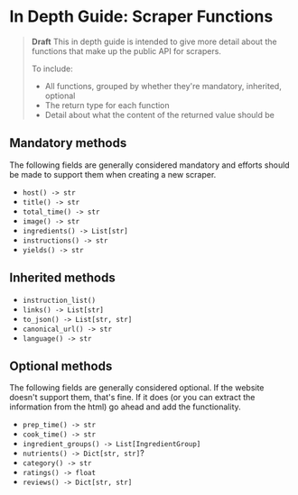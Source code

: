 # In Depth Guide: Scraper Functions

> **Draft**
> This in depth guide is intended to give more detail about the functions that make up the public API for scrapers.
>
>To include:
>
>* All functions, grouped by whether they're mandatory, inherited, optional
> * The return type for each function
> * Detail about what the content of the returned value should be

## Mandatory methods

The following fields are generally considered mandatory and efforts should be made to support them when creating a new scraper.

* `host() -> str`
* `title() -> str`
* `total_time() -> str`
* `image() -> str`
* `ingredients() -> List[str]`
* `instructions() -> str`
* `yields() -> str`

## Inherited methods

* `instruction_list()`
* `links() -> List[str]`
* `to_json() -> List[str, str]`
* `canonical_url() -> str`
* `language() -> str`

## Optional methods

The following fields are generally considered optional. If the website doesn't support them, that's fine. If it does (or you can extract the information from the html) go ahead and add the functionality.

* `prep_time() -> str`
* `cook_time() -> str`
* `ingredient_groups() -> List[IngredientGroup]`
* `nutrients() -> Dict[str, str]`?
* `category() -> str`
* `ratings() -> float`
* `reviews() -> Dict[str, str]`
